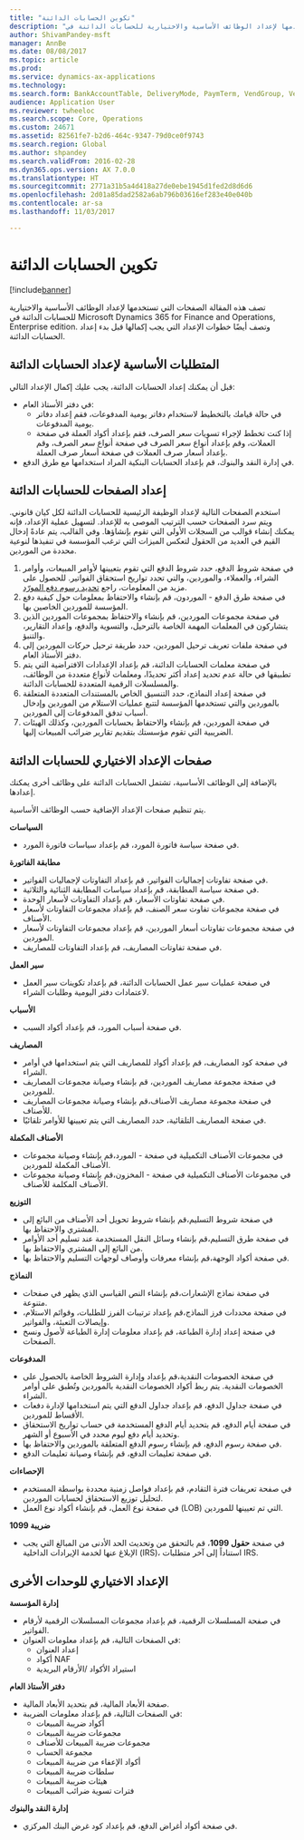 ```yaml
---
title: "تكوين الحسابات الدائنة"
description: "تصف هذه المقالة الصفحات التي تستخدمها لإعداد الوظائف الأساسية والاختيارية للحسابات الدائنة في Microsoft Dynamics 365 for Finance and Operations, Enterprise edition. وتصف أيضًا خطوات الإعداد التي يجب إكمالها قبل بدء إعداد الحسابات الدائنة."
author: ShivamPandey-msft
manager: AnnBe
ms.date: 08/08/2017
ms.topic: article
ms.prod: 
ms.service: dynamics-ax-applications
ms.technology: 
ms.search.form: BankAccountTable, DeliveryMode, PaymTerm, VendGroup, VendParameters, VendPaymMode, VendTable
audience: Application User
ms.reviewer: twheeloc
ms.search.scope: Core, Operations
ms.custom: 24671
ms.assetid: 82561fe7-b2d6-464c-9347-79d0ce0f9743
ms.search.region: Global
ms.author: shpandey
ms.search.validFrom: 2016-02-28
ms.dyn365.ops.version: AX 7.0.0
ms.translationtype: HT
ms.sourcegitcommit: 2771a31b5a4d418a27de0ebe1945d1fed2d8d6d6
ms.openlocfilehash: 2d01a85dad2582a6ab796b03616ef283e40e040b
ms.contentlocale: ar-sa
ms.lasthandoff: 11/03/2017

---
```


# <a name="configure-accounts-payable"></a>تكوين الحسابات الدائنة

[!include[banner](../includes/banner.md)]


تصف هذه المقالة الصفحات التي تستخدمها لإعداد الوظائف الأساسية والاختيارية للحسابات الدائنة في Microsoft Dynamics 365 for Finance and Operations, Enterprise edition. وتصف أيضًا خطوات الإعداد التي يجب إكمالها قبل بدء إعداد الحسابات الدائنة.

<a name="prerequisites-for-accounts-payable-setup"></a>المتطلبات الأساسية لإعداد الحسابات الدائنة
----------------------------------------

قبل أن يمكنك إعداد الحسابات الدائنة، يجب عليك إكمال الإعداد التالي:

-   في دفتر الأستاذ العام:
    -   في حالة قيامك بالتخطيط لاستخدام دفاتر يومية المدفوعات، فقم إعداد دفاتر يومية المدفوعات.
    -   إذا كنت تخطط لإجراء تسويات سعر الصرف، فقم بإعداد أكواد العملة في صفحة العملات، وقم بإعداد أنواع سعر الصرف في صفحة أنواع سعر الصرف، وقم بإعداد أسعار صرف العملات في صفحة أسعار صرف العملة.
-   في إدارة النقد والبنوك، قم بإعداد الحسابات البنكية المراد استخدامها مع طرق الدفع.

## <a name="setup-pages-for-accounts-payable"></a>إعداد الصفحات للحسابات الدائنة

استخدم الصفحات التالية لإعداد الوظيفة الرئيسية للحسابات الدائنة لكل كيان قانوني. ويتم سرد الصفحات حسب الترتيب الموصى به للإعداد. لتسهيل عملية الإعداد، فإنه يمكنك إنشاء قوالب من السجلات الأولى التي تقوم بإنشاؤها. وفي القالب، يتم عادةً إدخال القيم في العديد من الحقول لتعكس الميزات التي ترغب المؤسسة في تنفيذها لنوعية محددة من الموردين.
1.  في صفحة شروط الدفع، حدد شروط الدفع التي تقوم بتعيينها لأوامر المبيعات، وأوامر الشراء، والعملاء، والموردين، والتي تحدد تواريخ استحقاق الفواتير. للحصول على مزيد من المعلومات، راجع [تحديد رسوم دفع المورّد](tasks/define-vendor-payment-fees.md).
2.  في صفحة طرق الدفع - الموردون، قم بإنشاء والاحتفاظ بمعلومات حول كيفية دفع المؤسسة للموردين الخاصين بها.
3.  في صفحة مجموعات الموردين، قم بإنشاء والاحتفاظ بمجموعات الموردين الذين يتشاركون في المعلمات المهمة الخاصة بالترحيل، والتسوية والدفع، وإعداد التقارير، والتنبؤ.
4.  في صفحة ملفات تعريف ترحيل الموردين، حدد طريقة ترحيل حركات الموردين إلى دفتر الأستاذ العام.
5.  في صفحة معلمات الحسابات الدائنة، قم بإعداد الإعدادات الافتراضية التي يتم تطبيقها في حالة عدم تحديد إعداد أكثر تحديدًا، ومعلمات لأنواع متعددة من الوظائف، والمسلسلات الرقمية المتعددة للحسابات الدائنة.
6.  في صفحة إعداد النماذج، حدد التنسيق الخاص بالمستندات المتعددة المتعلقة بالموردين والتي تستخدمها المؤسسة لتتبع عمليات الاستلام من الموردين وإدخال أسباب تدفق المدفوعات إلى الموردين.
7.  في صفحة الموردين، قم بإنشاء والاحتفاظ بحسابات الموردين، وكذلك الهيئات الضريبية التي تقوم مؤسستك بتقديم تقارير ضرائب المبيعات إليها.

## <a name="optional-setup-pages-for-accounts-payable"></a>صفحات الإعداد الاختياري للحسابات الدائنة
بالإضافة إلى الوظائف الأساسية، تشتمل الحسابات الدائنة على وظائف أخرى يمكنك إعدادها.

يتم تنظيم صفحات الإعداد الإضافية حسب الوظائف الأساسية.

**السياسات**
-   في صفحة سياسة فاتورة المورد، قم بإعداد سياسات فاتورة المورد.

**مطابقة الفاتورة**

-   في صفحة تفاوتات إجماليات الفواتير، قم بإعداد التفاوتات لإجماليات الفواتير.
-   في صفحة سياسة المطابقة، قم بإعداد سياسات المطابقة الثنائية والثلاثية.
-   في صفحة تفاوتات الأسعار، قم بإعداد التفاوتات لأسعار الوحدة.
-   في صفحة مجموعات تفاوت سعر الصنف، قم بإعداد مجموعات التفاوتات لأسعار الأصناف.
-   في صفحة مجموعات تفاوتات أسعار الموردين، قم بإعداد مجموعات التفاوتات لأسعار الموردين.
-   في صفحة تفاوتات المصاريف، قم بإعداد التفاوتات للمصاريف.

**سير العمل**

-   في صفحة عمليات سير عمل الحسابات الدائنة، قم بإعداد تكوينات سير العمل لاعتمادات دفتر اليومية وطلبات الشراء.

**الأسباب**

-   في صفحة أسباب المورد، قم بإعداد أكواد السبب.

**المصاريف**

-   في صفحة كود المصاريف، قم بإعداد أكواد للمصاريف التي يتم استخدامها في أوامر الشراء.
-   في صفحة مجموعة مصاريف الموردين، قم بإنشاء وصيانة مجموعات المصاريف للموردين.
-   في صفحة مجموعة مصاريف الأصناف،قم بإنشاء وصيانة مجموعات المصاريف للأصناف.
-   في صفحة المصاريف التلقائية، حدد المصاريف التي يتم تعيينها للأوامر تلقائيًا.

**الأصناف المكملة**

-   في مجموعات الأصناف التكميلية في صفحة - المورد،قم بإنشاء وصيانة مجموعات الأصناف المكملة للموردين.
-   في مجموعات الأصناف التكميلية في صفحة - المخزون،قم بإنشاء وصيانة مجموعات الأصناف المكلمة للأصناف.

**التوزيع**

-   في صفحة شروط التسليم،قم بإنشاء شروط تحويل أحد الأصناف من البائع إلى المشتري والاحتفاظ بها.
-   في صفحة طرق التسليم،قم بإنشاء وسائل النقل المستخدمة عند تسليم أحد الأوامر من البائع إلى المشتري والاحتفاظ بها.
-   في صفحة أكواد الوجهة،قم بإنشاء معرفات وأوصاف لوجهات التسليم والاحتفاظ بها.

**النماذج**

-   في صفحة نماذج الإشعارات،قم بإنشاء النص القياسي الذي يظهر في صفحات متنوعة.
-   في صفحة محددات فرز النماذج،قم بإعداد ترتيبات الفرز للطلبات، وقوائم الاستلام، وإيصالات التعبئة، والفواتير.
-   في صفحة إعداد إدارة الطباعة، قم بإعداد معلومات إدارة الطباعة لأصول ونسخ الصفحات.

**المدفوعات**

-   في صفحة الخصومات النقدية،قم بإعداد وإدارة الشروط الخاصة بالحصول على الخصومات النقدية. يتم ربط أكواد الخصومات النقدية بالموردين وتُطبق على أوامر الشراء.
-   في صفحة جداول الدفع، قم بإعداد جداول الدفع التي يتم استخدامها لإدارة دفعات الأقساط للموردين.
-   في صفحة أيام الدفع، قم بتحديد أيام الدفع المستخدمة في حساب تواريخ الاستحقاق وتحديد أيام دفع ليوم محدد في الأسبوع أو الشهر.
-   في صفحة رسوم الدفع، قم بإنشاء رسوم الدفع المتعلقة بالموردين والاحتفاظ بها.
-   في صفحة تعليمات الدفع، قم بإنشاء وصيانة تعليمات الدفع.

**الإحصاءات**

-   في صفحة تعريفات فترة التقادم، قم بإعداد فواصل زمنية محددة بواسطة المستخدم لتحليل توزيع الاستحقاق لحسابات الموردين.
-   في صفحة نوع العمل، قم بإنشاء أكواد نوع العمل (LOB) التي تم تعيينها للموردين.

**ضريبة 1099**

-   في صفحة **حقول 1099**، قم بالتحقق من وتحديث الحد الأدنى من المبالغ التي يجب الإبلاغ عنها لخدمة الإيرادات الداخلية (IRS)، استناداً إلى آخر متطلبات IRS.

## <a name="optional-setup-for-other-modules"></a>**الإعداد الاختياري للوحدات الأخرى**
**إدارة المؤسسة**

-   في صفحة المسلسلات الرقمية، قم بإعداد مجموعات المسلسلات الرقمية لأرقام الفواتير.
-   في الصفحات التالية، قم بإعداد معلومات العنوان:
    -   إعداد العنوان
    -   أكواد NAF
    -   استيراد الأكواد /الأرقام البريدية

**دفتر الأستاذ العام**

-   صفحة الأبعاد المالية، قم بتحديد الأبعاد المالية.
-   في الصفحات التالية، قم بإعداد معلومات الضريبة:
    -   أكواد ضريبة المبيعات
    -   مجموعات ضريبة المبيعات
    -   مجموعات ضريبة المبيعات للأصناف
    -   مجموعة الحساب
    -   أكواد الإعفاء من ضريبة المبيعات
    -   سلطات ضريبة المبيعات
    -   هيئات ضريبة المبيعات
    -   فترات تسوية ضرائب المبيعات

**إدارة النقد والبنوك**

-   في صفحة أكواد أغراض الدفع، قم بإعداد كود غرض البنك المركزي.







